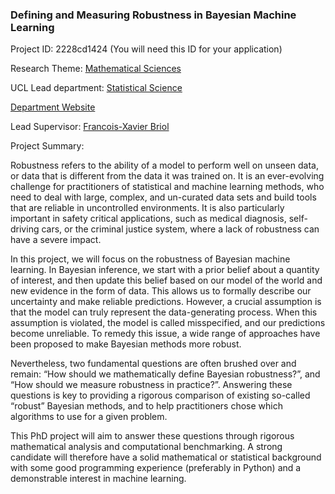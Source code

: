 ### Defining and Measuring Robustness in Bayesian Machine Learning

Project ID: 2228cd1424
(You will need this ID for your application)

Research Theme: [Mathematical Sciences](../themes/mathematical-sciences.md)

UCL Lead department: [Statistical Science](../departments/statistical-science.md)

[Department Website](https://www.ucl.ac.uk/statistics)

Lead Supervisor: [Francois-Xavier Briol](https://profiles.ucl.ac.uk/72502)

Project Summary:

Robustness refers to the ability of a model to perform well on unseen data, or data that is different from the data it was trained on. It is an ever-evolving challenge for practitioners of statistical and machine learning methods, who need to deal with large, complex, and un-curated data sets and build tools that are reliable in uncontrolled environments. It is also particularly important in safety critical applications, such as medical diagnosis, self-driving cars, or the criminal justice system, where a lack of robustness can have a severe impact.

In this project, we will focus on the robustness of Bayesian machine learning. In Bayesian inference, we start with a prior belief about a quantity of interest, and then update this belief based on our model of the world and new evidence in the form of data. This allows us to formally describe our uncertainty and make reliable predictions. However, a crucial assumption is that the model can truly represent the data-generating process. When this assumption is violated, the model is called misspecified, and our predictions become unreliable. To remedy this issue, a wide range of approaches have been proposed to make Bayesian methods more robust.

Nevertheless, two fundamental questions are often brushed over and remain: “How should we mathematically define Bayesian robustness?”, and “How should we measure robustness in practice?”. Answering these questions is key to providing a rigorous comparison of existing so-called “robust” Bayesian methods, and to help practitioners chose which algorithms to use for a given problem.

This PhD project will aim to answer these questions through rigorous mathematical analysis and computational benchmarking. A strong candidate will therefore have a solid mathematical or statistical background with some good programming experience (preferably in Python) and a demonstrable interest in machine learning.
